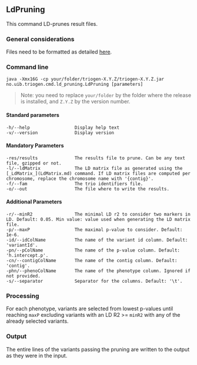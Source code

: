 ## LdPruning

This command LD-prunes result files.


### General considerations

Files need to be formatted as detailed [here](../FileFormats.md).


### Command line

```
java -Xmx16G -cp your/folder/triogen-X.Y.Z/triogen-X.Y.Z.jar no.uib.triogen.cmd.ld_pruning.LdPruning [parameters]
```

> Note: you need to replace `your/folder` by the folder where the release is installed, and `Z.Y.Z` by the version number.


#### Standard parameters

```
-h/--help                 Display help text
-v/--version              Display version
```


#### Mandatory Parameters

```
-res/results              The results file to prune. Can be any text file, gzipped or not.
-l/--ldMatrix             The LD matrix file as generated using the [_LdMatrix_](LdMatrix.md) command. If LD matrix files are computed per chromosome, replace the chromosome name with '{contig}'.
-f/--fam                  The trio identifiers file.
-o/--out                  The file where to write the results.
```


#### Additional Parameters

```
-r/--minR2                The minimal LD r2 to consider two markers in LD. Default: 0.05. Min value: value used when generating the LD matrix file.
-p/--maxP                 The maximal p-value to consider. Default: 1e-6.
-id/--idColName           The name of the variant id column. Default: 'variantId'.
-pn/--pColName            The name of the p-value column. Default: 'h.intercept.p'.
-cn/--contigColName       The name of the contig column. Default: 'contig'.
-phn/--phenoColName       The name of the phenotype column. Ignored if not provided.
-s/--separator            Separator for the columns. Default: '\t'.
```

### Processing

For each phenotype, variants are selected from lowest p-values until reaching `maxP` excluding variants with an LD R2 >= `minR2` with any of the already selected variants.


### Output

The entire lines of the variants passing the pruning are written to the output as they were in the input.




